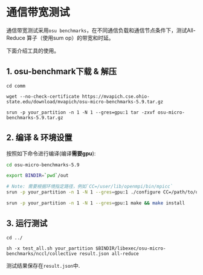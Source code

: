 # 通信带宽测试
通信带宽测试采用`osu benchmarks`，在不同通信负载和通信节点条件下，测试All-Reduce 算子（使用sum op）的带宽和时延。

下面介绍工具的使用。

## 1. osu-benchmark下载 & 解压
```
cd comm

wget --no-check-certificate https://mvapich.cse.ohio-state.edu/download/mvapich/osu-micro-benchmarks-5.9.tar.gz

srun -p your_partition -n 1 -N 1 --gres=gpu:1 tar -zxvf osu-micro-benchmarks-5.9.tar.gz

```
## 2. 编译 & 环境设置

按照如下命令进行编译(编译**需要gpu**):

```sh
cd osu-micro-benchmarks-5.9

export BINDIR=`pwd`/out

# Note: 需要根据环境指定路径，例如`CC=/user/lib/openmpi/bin/mpicc`
srun -p your_partition -n 1 -N 1 --gres=gpu:1 ./configure CC=/path/to/openmpi/bin/mpicc CXX=/path/to/openmpi/bin/mpicxx --enable-cuda --enable-ncclomb --prefix=$BINDIR --with-cuda-include=/path/to/cuda11.0-cudnn8.0/include  --with-cuda-libpath=/path/to/cuda11.0-cudnn8.0/lib64 --with-cuda=/path/to/cuda11.0-cudnn8.0 --with-nccl=/path/to/nccl-2.9.8-cuda11.0

srun -p your_partition -n 1 -N 1 --gres=gpu:1 make && make install

```


## 3. 运行测试
```
cd ../

sh -x test_all.sh your_partition $BINDIR/libexec/osu-micro-benchmarks/nccl/collective result.json all-reduce

```
测试结果保存在`result.json`中.

